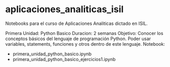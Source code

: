 # aplicaciones_analiticas_isil

Notebooks para el curso de Aplicaciones Analiticas dictado en ISIL.

Primera Unidad: Python Basico
Duracion: 2 semanas
Objetivo: Conocer los conceptos básicos del lenguaje de programación Python. Poder usar variables, statements, funciones y otros dentro de este lenguaje.
Notebook:
- primera_unidad_python_basico.ipynb
- primera_unidad_python_basico_ejercicios1.ipynb
